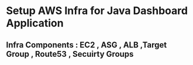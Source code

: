 # Setup AWS Infra for Java Dashboard Application
## Infra Components : EC2 , ASG , ALB ,Target Group , Route53 , Secuirty Groups
